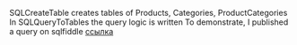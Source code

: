 SQLCreateTable creates tables of Products, Categories, ProductCategories
In SQLQueryToTables the query logic is written 
To demonstrate, I published a query on sqlfiddle [ссылка](http://sqlfiddle.com/#!9/8e14c7/1)
